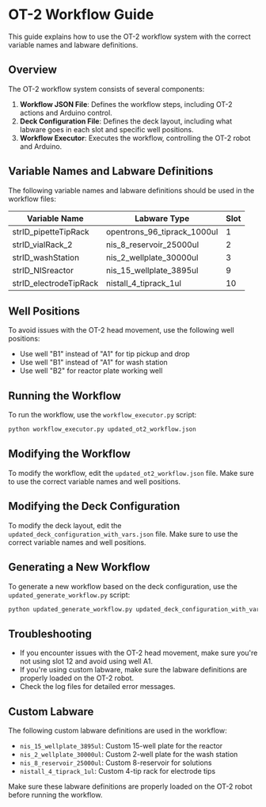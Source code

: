 # OT-2 Workflow Guide

This guide explains how to use the OT-2 workflow system with the correct variable names and labware definitions.

## Overview

The OT-2 workflow system consists of several components:

1. **Workflow JSON File**: Defines the workflow steps, including OT-2 actions and Arduino control.
2. **Deck Configuration File**: Defines the deck layout, including what labware goes in each slot and specific well positions.
3. **Workflow Executor**: Executes the workflow, controlling the OT-2 robot and Arduino.

## Variable Names and Labware Definitions

The following variable names and labware definitions should be used in the workflow files:

| Variable Name | Labware Type | Slot |
|---------------|--------------|------|
| strID_pipetteTipRack | opentrons_96_tiprack_1000ul | 1 |
| strID_vialRack_2 | nis_8_reservoir_25000ul | 2 |
| strID_washStation | nis_2_wellplate_30000ul | 3 |
| strID_NISreactor | nis_15_wellplate_3895ul | 9 |
| strID_electrodeTipRack | nistall_4_tiprack_1ul | 10 |

## Well Positions

To avoid issues with the OT-2 head movement, use the following well positions:

- Use well "B1" instead of "A1" for tip pickup and drop
- Use well "B1" instead of "A1" for wash station
- Use well "B2" for reactor plate working well

## Running the Workflow

To run the workflow, use the `workflow_executor.py` script:

```bash
python workflow_executor.py updated_ot2_workflow.json
```

## Modifying the Workflow

To modify the workflow, edit the `updated_ot2_workflow.json` file. Make sure to use the correct variable names and well positions.

## Modifying the Deck Configuration

To modify the deck layout, edit the `updated_deck_configuration_with_vars.json` file. Make sure to use the correct variable names and well positions.

## Generating a New Workflow

To generate a new workflow based on the deck configuration, use the `updated_generate_workflow.py` script:

```bash
python updated_generate_workflow.py updated_deck_configuration_with_vars.json new_workflow.json
```

## Troubleshooting

- If you encounter issues with the OT-2 head movement, make sure you're not using slot 12 and avoid using well A1.
- If you're using custom labware, make sure the labware definitions are properly loaded on the OT-2 robot.
- Check the log files for detailed error messages.

## Custom Labware

The following custom labware definitions are used in the workflow:

- `nis_15_wellplate_3895ul`: Custom 15-well plate for the reactor
- `nis_2_wellplate_30000ul`: Custom 2-well plate for the wash station
- `nis_8_reservoir_25000ul`: Custom 8-reservoir for solutions
- `nistall_4_tiprack_1ul`: Custom 4-tip rack for electrode tips

Make sure these labware definitions are properly loaded on the OT-2 robot before running the workflow.
